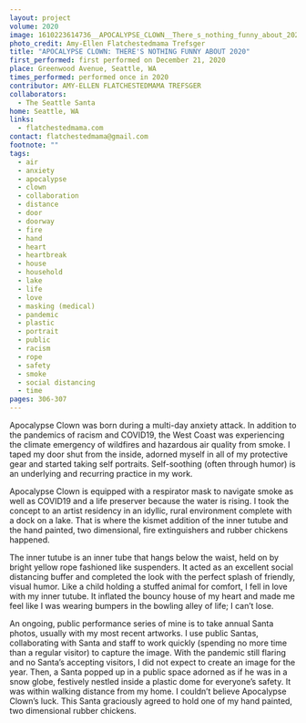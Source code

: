 ```yaml
---
layout: project
volume: 2020
image: 1610223614736__APOCALYPSE_CLOWN__There_s_nothing_funny_about_2020--Amy_Ellen_Flatchestedmama_Trefsger.jpg
photo_credit: Amy-Ellen Flatchestedmama Trefsger
title: "APOCALYPSE CLOWN: THERE'S NOTHING FUNNY ABOUT 2020"
first_performed: first performed on December 21, 2020
place: Greenwood Avenue, Seattle, WA
times_performed: performed once in 2020
contributor: AMY-ELLEN FLATCHESTEDMAMA TREFSGER
collaborators:
  - The Seattle Santa
home: Seattle, WA
links:
  - flatchestedmama.com
contact: flatchestedmama@gmail.com
footnote: ""
tags:
  - air
  - anxiety
  - apocalypse
  - clown
  - collaboration
  - distance
  - door
  - doorway
  - fire
  - hand
  - heart
  - heartbreak
  - house
  - household
  - lake
  - life
  - love
  - masking (medical)
  - pandemic
  - plastic
  - portrait
  - public
  - racism
  - rope
  - safety
  - smoke
  - social distancing
  - time
pages: 306-307
---
```


Apocalypse Clown was born during a multi-day anxiety attack. In addition to the pandemics of racism and COVID19, the West Coast was experiencing the climate emergency of wildfires and hazardous air quality from smoke. I taped my door shut from the inside, adorned myself in all of my protective gear and started taking self portraits. Self-soothing (often through humor) is an underlying and recurring practice in my work.

Apocalypse Clown is equipped with a respirator mask to navigate smoke as well as COVID19 and a life preserver because the water is rising. I took the concept to an artist residency in an idyllic, rural environment complete with a dock on a lake. That is where the kismet addition of the inner tutube and the hand painted, two dimensional, fire extinguishers and rubber chickens happened.

The inner tutube is an inner tube that hangs below the waist, held on by bright yellow rope fashioned like suspenders. It acted as an excellent social distancing buffer and completed the look with the perfect splash of friendly, visual humor. Like a child holding a stuffed animal for comfort, I fell in love with my inner tutube. It inflated the bouncy house of my heart and made me feel like I was wearing bumpers in the bowling alley of life; I can’t lose.

An ongoing, public performance series of mine is to take annual Santa photos, usually with my most recent artworks. I use public Santas, collaborating with Santa and staff to work quickly (spending no more time than a regular visitor) to capture the image. With the pandemic still flaring and no Santa’s accepting visitors, I did not expect to create an image for the year. Then, a Santa popped up in a public space adorned as if he was in a snow globe, festively nestled inside a plastic dome for everyone’s safety. It was within walking distance from my home. I couldn’t believe Apocalypse Clown’s luck. This Santa graciously agreed to hold one of my hand painted, two dimensional rubber chickens.
